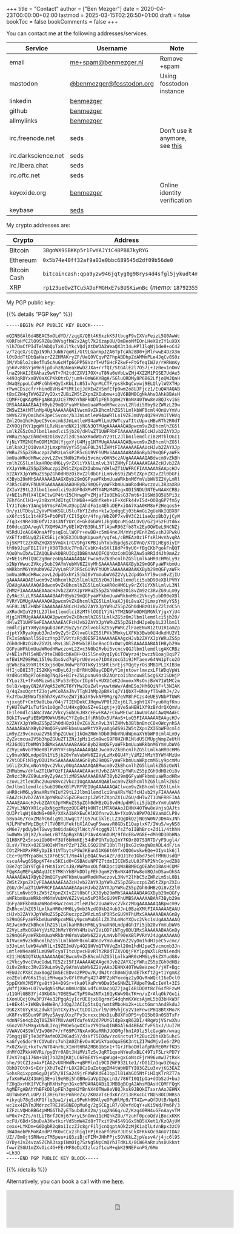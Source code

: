 +++
title = "Contact"
author = ["Ben Mezger"]
date = 2020-04-23T00:00:00+02:00
lastmod = 2025-03-15T02:26:50+01:00
draft = false
bookToc = false
bookComments = false
+++

You can contact me at the following addresses/services.

| Service             | Username                                                                                                  | Note                                                          |
|---------------------|-----------------------------------------------------------------------------------------------------------|---------------------------------------------------------------|
| email               | [me+spam@benmezger.nl](mailto:me+spam@benmezger.nl)                                                       | Remove +spam                                                  |
| mastodon            | [@benmezger@fosstodon.org](https://fosstodon.org/@benmezger)                                              | Using fosstodon instance                                      |
| linkedin            | [benmezger](https://www.linkedin.com/in/benmezger/)                                                       |                                                               |
| github              | [benmezger](https://github.com/benmezger)                                                                 |                                                               |
| allmylinks          | [benmezger](https://links.seds.nl)                                                                        |                                                               |
| irc.freenode.net    | seds                                                                                                      | Don&rsquo;t use it anymore, see [this](https://www.kline.sh/) |
| irc.darkscience.net | seds                                                                                                      |                                                               |
| irc.libera.chat     | seds                                                                                                      |                                                               |
| irc.oftc.net        | seds                                                                                                      |                                                               |
| keyoxide.org        | [benmezger](https://keyoxide.org/hkp/5903%200E5A%204512%201DE0%20987D%209806%207357%20E344%20D6C3%20C795) | Online identity verification                                  |
| keybase             | [seds](https://keybase.io/seds)                                                                           |                                                               |

My crypto addresses are:

| Crypto       | Address                                                     |
|--------------|-------------------------------------------------------------|
| Bitcoin      | `3BgoWX9SBKKp5r1FwYAJYiC48PB87kyRYG`                        |
| Ethereum     | `0x5b74e40ff32af9a03e0bbc689545d2df09b56de0`                |
| Bitcoin Cash | `bitcoincash:qpa9yzw946jqtyg0g98rys4d4sfgl5jykudt4mal4g`    |
| XRP          | `rp123ueGwZTCu5ADoFMGHxE7sBUSKiwnBc` (_memo:_ `1879235508`) |

My PGP public key:

{{% details "PGP key" %}}

```text
-----BEGIN PGP PUBLIC KEY BLOCK-----

mQINBGAl6d4BEAC5mOLdYD//zqgX/QBt4K6xzkK5JtbcgF9vIXVoFeizL5G0AwWc
K0RFbHfCZlO9SRZ8uOWVsgfhW2x2Agl7k26zap0U/DmBeoMfEOnLHeXBzIY1uXOX
hlh7DmCfPIdTelWbQpTxKulYkcVQdjAtDW3A2WeaQX3t34uHPlIlqNj1de8+oC42
v/TzqeX/sOZp1N9hJJuN67qoRi/Gt9LGarmpJZA6TpTcAh28D0+jMlrwwE4DzX3m
l0tDddTtDbQaHazrZ2ZHMAKryZF/UeQ0VCqvPZFhpABDhpZdAMMmPLe4JqCv8S0z
3M/VbBloJs8efTu5cAuGcMfp6GPP58VzrT+UfGHcFZkwF+FtGfeqIWJV/rHRNnKy
g56Vv8GSYjm9n9jpDuhzBpNeakWwDZJXa+rrfQI/StGAlE2l7O57i+Jz0ev1nOmV
lnaZ9HAIJ0XAhaz9wNT+7H2tdCZXV17OX+uT8Na6uVbLwZMj4XZ2M1PGSE7UdAe5
k493qRDYxaBV0aXCPKkOtzD/jum9+0mW6KYBgA/5GluQRDMy8P6B62LfjoQWJQaH
dWaQEppoLCuMFcGhSHQyIxKbLIu85Iv7qnMLCTF/ps8kDgCwywj9ELQlylW2XTHp
rPwnCDszcfr+hind8VHs4PtMt1ejJdXEwZHSmfEfp9wm2o8UJFjcz1/EuQARAQAB
tBxCZW4gTWV6Z2VyIDxtZUBiZW5tZXpnZXIubmw+iQV6BBMBCgNkAhsDAhkBBAsH
CQMFFQgKAgMEFgABAgUJCE7MKhYhBFkDDlpFEh3gmH2YBnNX40TWw8eVBQJkvi6E
ORSAAAAAABAAIHByb29mQGFyaWFkbmUuaWRodHRwczovL2Rldi50by9zZWRzL29w
ZW5wZ3AtMTlnMp4UgAAAAAAQAIVwcm9vZkBhcmlhZG5lLmlkbWF0cml4OnUvYmVu
bWV6Z2VyOm1hdHJpeC5vcmc/b3JnLmtleW94aWRlLnI9ZEJmUVp4Q29HVm1TVHVq
Zml2Om1hdHJpeC5vcmcmb3JnLmtleW94aWRlLmU9WTcyaTItcUpvcHBvRTh2R0dT
ZXVOQjFKY1pqWXlLRzNiendNX21jNGN3QTMUgAAAAAAQABpwcm9vZkBhcmlhZG5l
LmlkZG5zOmJlbm1lemdlci5jb20/dHlwZT1UWFRbFIAAAAAAEABCcHJvb2ZAYXJp
YWRuZS5pZGh0dHBzOi8vZ2lzdC5naXRodWIuY29tL2Jlbm1lemdlci8zMThlOGI1
YjNiYTM2NGFmODM1MGNlYjgxYjU4Mjg1NTMUgAAAAAAQABpwcm9vZkBhcmlhZG5l
LmlkaXJjOi8vaXJjLmxpYmVyYS5jaGF0L3NlZHMtFIAAAAAAEAAUcHJvb2ZAYXJp
YWRuZS5pZGRuczpzZWRzLm5sP3R5cGU9VFhUMxSAAAAAABAAGnByb29mQGFyaWFk
bmUuaWRodHRwczovL2Zvc3N0b2Rvbi5vcmcvQHN5czAUgAAAAAAQABdwcm9vZkBh
cmlhZG5lLmlkaHR0cHM6Ly9rZXliYXNlLmlvL3NlZHMyFIAAAAAAEAAZcHJvb2ZA
YXJpYWRuZS5pZGRuczpiZW5tZXpnZXIubmw/dHlwZT1UWFRCFIAAAAAAEAApcHJv
b2ZAYXJpYWRuZS5pZGh0dHBzOi8vZ2l0bGFiLmNvbS9iZW5tZXpnZXIvZ2l0bGFi
X3Byb29mMhSAAAAAABAAGXByb29mQGFyaWFkbmUuaWRkbnM6YmVubWV6Z2VyLmRl
P3R5cGU9VFhUURSAAAAAABAAOHByb29mQGFyaWFkbmUuaWRodHRwczovL3R3aXR0
ZXIuY29tL2Jlbm1lemdlci9zdGF0dXMvMTY4MzM4MzgxODI5NDU3NTEwNAAKCRBz
V+NE1sPHlX4lEACtwGP4tnI5CNnwpP+ZMjafIo0EhGsG37mt6+IUSWd8Q5U5Pi3z
7Ehf6nClH1+y2n8xrMJdItgClhW68++Gdnfkeh+iF+XdFk44vISd+OOBgGP7fm5y
lYJ1Tq6sY3Angb6YmsFAlWuX9opIAhdFa1e4EhuDEPxiOA7XaA0KM8xF2Heqos5+
On/yiUTDbyL2yVvPVmKSGLU5luTbY1Zxhs+k1wJpdqgEj03bAmGi2gUeNkIQBX8F
sX6fct51c1t4KF5+Pb0PUT/CIl5gXr/4fny/WbZ0P7xv0V3C2i1aeQzpBb3yjCyW
7Tq3xs9ReIOE0fV1z4s3NfYUrCd+GkdGGWB1Jkg0QcuMioALUvQ/GZjH5zFUtd6x
I60dcq1DA/egVl7XQM9AJPyUElW2YB3DhLSTlApwR96Zfb8Tx2EyOQWIeL9NCNZj
W5RdUJcAG04OnaAfPpsqEoLlWQPr+ewDB+c5m64neJM/mVspVEnYZmSvshJ8PwkU
VXETfzO5UyQZiEX5ELjc9QEXJOUOgKUpuaM/yqfeL/cBMEAz0z1FfsRlHvVAvqRA
bjSKPTt2ZHXhZHQX95VmGk1rCV9Fg7KPBJuhTobdSpdgSzGDVnQ/X7DLHEg8iyIF
th9b9JipFB1IlVfjX08TDdUc7PnO/CvbKn4sSKlI8dP+9yU6+fBgCKbPgokFnQQT
AQoDhwIbAwIZAQQLBwkDBRUICgIDBBYAAQIFCQhOzCoWIQRZAw5aRRId4Jh9mAZz
V+NE1sPHlQUCZg0mrzoUgAAAAAAQACFwcm9vZkBhcmlhZG5lLmlkaHR0cHM6Ly9z
b2NpYWwuc2Vkcy5ubC9AYmVubWV6Z2VyMhSAAAAAABAAGXByb29mQGFyaWFkbmUu
aWRkbnM6YmVubWV6Z2VyLmRlP3R5cGU9VFhUQhSAAAAAABAAKXByb29mQGFyaWFk
bmUuaWRodHRwczovL2dpdGxhYi5jb20vYmVubWV6Z2VyL2dpdGxhYl9wcm9vZjIU
gAAAAAAQABlwcm9vZkBhcmlhZG5lLmlkZG5zOmJlbm1lemdlci5ubD90eXBlPVRY
VDAUgAAAAAAQABdwcm9vZkBhcmlhZG5lLmlkaHR0cHM6Ly9rZXliYXNlLmlvL3Nl
ZHMzFIAAAAAAEAAacHJvb2ZAYXJpYWRuZS5pZGh0dHBzOi8vZm9zc3RvZG9uLm9y
Zy9Ac3lzLRSAAAAAABAAFHByb29mQGFyaWFkbmUuaWRkbnM6c2Vkcy5ubD90eXBl
PVRYVDMUgAAAAAAQABpwcm9vZkBhcmlhZG5lLmlkaXJjOi8vaXJjLmxpYmVyYS5j
aGF0L3NlZHNbFIAAAAAAEABCcHJvb2ZAYXJpYWRuZS5pZGh0dHBzOi8vZ2lzdC5n
aXRodWIuY29tL2Jlbm1lemdlci8zMThlOGI1YjNiYTM2NGFmODM1MGNlYjgxYjU4
Mjg1NTMUgAAAAAAQABpwcm9vZkBhcmlhZG5lLmlkZG5zOmJlbm1lemdlci5jb20/
dHlwZT1UWFSeFIAAAAAAEACFcHJvb2ZAYXJpYWRuZS5pZG1hdHJpeDp1L2Jlbm1l
emdlcjptYXRyaXgub3JnP29yZy5rZXlveGlkZS5yPWRCZlFaeENvR1ZtU1R1amZp
djptYXRyaXgub3JnJm9yZy5rZXlveGlkZS5lPVk3MmkyLXFKb3Bwb0U4dkdHU2V1
TkIxSmNaall5S0czYnp3TV9tYzRjd0E5FIAAAAAAEAAgcHJvb2ZAYXJpYWRuZS5p
ZGh0dHBzOi8vZGV2LnRvL3NlZHMvb3BlbnBncC0xOWcyORSAAAAAABAAIHByb29m
QGFyaWFkbmUuaWRodHRwczovL2Zvc3N0b2Rvbi5vcmcvQGJlbm1lemdlcgAKCRBz
V+NE1sPHlSeND/9teEN8OcbKeBH+OiSlSnxOyqIy6iT0Wyrz4jbwczN1oaj8qiP7
mfEWiMZ98RWL15l9udbsGvd7qFprU0evse71DX8zocG3i9JMTaeev64NW1pTco2O
qEW6cBa39YR1tK3xj6dQoUWdwP8fOTkKy15SHti5rEjsYQgtyrOs3MB1PLIXIB3m
HfIjoB8I3TjIS2KKy+dDyL6JjnBfRHtD8ayCDEMyY1mjntowrlmxzxLFlWDqVpWi
9zdRGsVbgRToEm8gTNqJG+BIr+ZSLpunu9askZAQrcoIihacuw8l5cg6Xz1SDHjP
fYLoz3L+tFx6MizwSi3Fu53rEQorIGp6fvHUXUCeK2dmomxYRsOnjBxW71W1MCzm
6elQ/wqayGN2AXVqA52oMGT6YYMwJQaZwl+yuwtmWw/AdmESoJHh6QiNF+l3NIAK
Q/4qZaxOgntfZJojwMCoRAaJhvTTgNJhMp2pBXklq7Y1QbXT+BNayfT6wHhJ+/2v
FxJYbwJENWafS6hh7KyAYkeZW7jBa3Y5vkNF9Mg/g7eVM8hFCzs4eUESVNbPTUWR
njxxg6F+Cmt9a0Lba/04j7TIENDekCJHqmwVP0tJ2xj6L7Lsght1X7+yu6HqfKnu
fyHU7GwP1uTufGn1o0gn7cU4HxgQOaSZ+eGigtj+jQVe5aHEH1Xf9zBYdrQXQmVu
IE1lemdlciA8c3VAc2Vkcy5ubD6JBXcEEwEKA2ECGwMECwcJAwUVCAoCAwQWAAEC
BQkITswqFiEEWQMOWkUSHeCYfZgGc1fjRNbDx5UFAmS+LoQ5FIAAAAAAEAAgcHJv
b2ZAYXJpYWRuZS5pZGh0dHBzOi8vZGV2LnRvL3NlZHMvb3BlbnBncC0xOWcynhSA
AAAAABAAhXByb29mQGFyaWFkbmUuaWRtYXRyaXg6dS9iZW5tZXpnZXI6bWF0cml4
Lm9yZz9vcmcua2V5b3hpZGUucj1kQmZRWnhDb0dWbVNUdWpmaXY6bWF0cml4Lm9y
ZyZvcmcua2V5b3hpZGUuZT1ZNzJpMi1xSm9wcG9FOHZHR1NldU5CMUpjWmpZeUtH
M2J6d01fbWM0Y3dBMxSAAAAAABAAGnByb29mQGFyaWFkbmUuaWRkbnM6YmVubWV6
Z2VyLmNvbT90eXBlPVRYVFsUgAAAAAAQAEJwcm9vZkBhcmlhZG5lLmlkaHR0cHM6
Ly9naXN0LmdpdGh1Yi5jb20vYmVubWV6Z2VyLzMxOGU4YjViM2JhMzY0YWY4MzUw
Y2ViODFiNTgyODU1MxSAAAAAABAAGnByb29mQGFyaWFkbmUuaWRpcmM6Ly9pcmMu
bGliZXJhLmNoYXQvc2Vkcy0UgAAAAAAQABRwcm9vZkBhcmlhZG5lLmlkZG5zOnNl
ZHMubmw/dHlwZT1UWFQzFIAAAAAAEAAacHJvb2ZAYXJpYWRuZS5pZGh0dHBzOi8v
Zm9zc3RvZG9uLm9yZy9Ac3lzMBSAAAAAABAAF3Byb29mQGFyaWFkbmUuaWRodHRw
czovL2tleWJhc2UuaW8vc2VkczIUgAAAAAAQABlwcm9vZkBhcmlhZG5lLmlkZG5z
OmJlbm1lemdlci5ubD90eXBlPVRYVEIUgAAAAAAQAClwcm9vZkBhcmlhZG5lLmlk
aHR0cHM6Ly9naXRsYWIuY29tL2Jlbm1lemdlci9naXRsYWJfcHJvb2YyFIAAAAAA
EAAZcHJvb2ZAYXJpYWRuZS5pZGRuczpiZW5tZXpnZXIuZGU/dHlwZT1UWFRRFIAA
AAAAEAA4cHJvb2ZAYXJpYWRuZS5pZGh0dHBzOi8vdHdpdHRlci5jb20vYmVubWV6
Z2VyL3N0YXR1cy8xNjgzMzgzODE4Mjk0NTc1MTA0AAoJEHNX40TWw8eVnjsQAJts
QUIPrlqWj08dNG+00R/XXkA1bRXEwCKlKOfnrw2LN+fXxOVx8PW7OJ8VamUCLP8v
b8ya46/YoxZMahC6dLg9IJUwqCt7jQ57uCiklELLZ3QgDkQ2jNOSW0N7JDH4xJNh
NJLPNPnFWpIBgt7lTV0BYUFekfbX1ACwqFSwwavR8GDsE1QaplxK7/IWu5/wyNS8
xM6e7/pdUyb4TGwvydm0ida6Kq7lWct/F4cggN2llfsZfoIIBhBrc+Zd11/4thhN
5w0WWxj0jX2/ku6eLrB7fApRgXhNiP3AvAKn6OUM/9f0cE8wVG8E+dMh0D30bHNa
Q1H8KP2xSnsoiGb00+F3Uf6bHmKEj54dhPOh7uOpImY7KOr8O7S9R7D/yF9ugl4/
BLsV/7VzX+82ESH0IeMTmrPZzP1ZkLGSQ2OhF1BblTHjDxG2c9agW8oADL4dF/ia
COtZPHXPxPRFyDpIE41VTbytsPSWJKEun5bKG6t6VfxOQO6wskwEQe+OIyx1k6jl
CEc+9gYMYpa8mLSIXF6ESCT/Rm4klpBQACNwsAZF/dQJ1Fe1Gbd75elFMH6UsdQP
xscuA4wg6S6pgKT4ns5KCid0+GSBAduNPFZ7tdmIICEW5zUL0JFNP2NhCojwdZ88
D8e7qtIBY9TgE8rHnAIxrCsJB/WWPmxxOLf4KOpciQWaBBMBCgOEAhsDBAsHCQMF
FQgKAgMEFgABAgUJCE7MKhYhBFkDDlpFEh3gmH2YBnNX40TWw8eVBQJmDSawOhSA
AAAAABAAIXByb29mQGFyaWFkbmUuaWRodHRwczovL3NvY2lhbC5zZWRzLm5sL0Bi
ZW5tZXpnZXIyFIAAAAAAEAAZcHJvb2ZAYXJpYWRuZS5pZGRuczpiZW5tZXpnZXIu
ZGU/dHlwZT1UWFRCFIAAAAAAEAApcHJvb2ZAYXJpYWRuZS5pZGh0dHBzOi8vZ2l0
bGFiLmNvbS9iZW5tZXpnZXIvZ2l0bGFiX3Byb29mMhSAAAAAABAAGXByb29mQGFy
aWFkbmUuaWRkbnM6YmVubWV6Z2VyLm5sP3R5cGU9VFhUMBSAAAAAABAAF3Byb29m
QGFyaWFkbmUuaWRodHRwczovL2tleWJhc2UuaW8vc2VkczMUgAAAAAAQABpwcm9v
ZkBhcmlhZG5lLmlkaHR0cHM6Ly9mb3NzdG9kb24ub3JnL0BzeXMtFIAAAAAAEAAU
cHJvb2ZAYXJpYWRuZS5pZGRuczpzZWRzLm5sP3R5cGU9VFhUMxSAAAAAABAAGnBy
b29mQGFyaWFkbmUuaWRpcmM6Ly9pcmMubGliZXJhLmNoYXQvc2Vkc1sUgAAAAAAQ
AEJwcm9vZkBhcmlhZG5lLmlkaHR0cHM6Ly9naXN0LmdpdGh1Yi5jb20vYmVubWV6
Z2VyLzMxOGU4YjViM2JhMzY0YWY4MzUwY2ViODFiNTgyODU1MxSAAAAAABAAGnBy
b29mQGFyaWFkbmUuaWRkbnM6YmVubWV6Z2VyLmNvbT90eXBlPVRYVJ4UgAAAAAAQ
AIVwcm9vZkBhcmlhZG5lLmlkbWF0cml4OnUvYmVubWV6Z2VyOm1hdHJpeC5vcmc/
b3JnLmtleW94aWRlLnI9ZEJmUVp4Q29HVm1TVHVqZml2Om1hdHJpeC5vcmcmb3Jn
LmtleW94aWRlLmU9WTcyaTItcUpvcHBvRTh2R0dTZXVOQjFKY1pqWXlLRzNiendN
X21jNGN3QTkUgAAAAAAQACBwcm9vZkBhcmlhZG5lLmlkaHR0cHM6Ly9kZXYudG8v
c2Vkcy9vcGVucGdwLTE5ZzI5FIAAAAAAEAAgcHJvb2ZAYXJpYWRuZS5pZGh0dHBz
Oi8vZm9zc3RvZG9uLm9yZy9AYmVubWV6Z2VyAAoJEHNX40TWw8eVzecP/jHT+Bgc
HEGU2cPX8Czux8ogZImSEcEDv42PPQw/K/dWJtrch0mNjUUdE7kKftZg+t1YgmXZ
zoZEeldV6KsI5qLzMHwqa3vGYl0VuPg4274MFZpNYeedgz2yOQvRnWQctI6eDcl0
5ppEKWVJM5PYgv8tY94+D9Sr+tka0lXuPrW0Da05eSNNZL7AUpeT9wEcIeVl+3IS
yNffjXHo+LO7vwdqN5sMwLm0mUcQbLvdfuXUacpQZ7jagI4B1DQXt8cT6sfRFzwM
u11GHlGBB3Yj49KbOAcYOBESwCTpF9Aw3NTx16QyKWw9GcTK+n/uZrAlqOk7Go1i
iXonUQcjOXw3PJY4x32PgqAiyIcrUE0jxU8grmYS4dqhmKXWcsAjmL5b83bHkW3F
i+8Ek4l+1WKBv8eNeBn/JdQgJ3ACIg5tsQq/wmt8MboHx2k+iLctGmrnAnd8kduJ
OGKzXtGYyKsL2dwkTjntCXyJ5vCtLDDi2url9/0MyhjCy2V1eFnwcPBQ8BtXMo7K
uK8FrvUSOun9FUMyzSAyqUXxzFPy3cnxxcbWxDiuBUXFxDP5+yD15b09n0SBTxFr
4dnNFSn4qbZqT0SZNR7MXvAuMTdufeNV2d7PUYGldpBxqR62DI/4RqWojVSrwXhu
s6nzV07sMXgxUNdLIYqjPWOe5qwXX3xzY91SuQINBGAl6d4BEACfvFS1xJ/UuI7W
VVWAVO4S9WlVIw90H7+/rF69PG7NxAxOGaRRhJUOOMgfhn1A9lz5lcGvgWn/wvaq
75mgqjUFjTe3df9afmOXIWGadSY/dsVf75EOdw/zcKnctut7t2Buc2QhsXb5uhcS
kaGfyeSdor9rCOVuOrs7oh2A0ZhEvOx4CWikYamOqoEGK3ntLZI7WdMjvIe6rZPQ
Px0ZXwjL+kxTv/W704nr6LXImHtHRA2RB61bSn1+TGrJFboOHlafpRkME0MrfKDS
dhMfOZPkkHKVRi/pyBYr0ABtJHiMViTz5vJqRT1qsoNYeuRxBLC49TiF5LrkPD7Y
TJvX7sq1I76m+1Bj7o3ZmjK8jLC6FmEXYS+upWug4+gxCoNscFjrH96vmwJ7tRxk
bhe/9tCZIzo4xPIAG2vUXHWdNv+qBPMlnIi9CDZWF932Lte1/rDG1Z1bqw3Z6qzy
ObhD7Ot0+S+EdrjXhUTeZfrL8X28CzDuZotqgIM4tWpWDTYIO3GZLu3xvjKG3EAZ
SohsRqixppm6qyDjW5h/8ISa249jrFXWRKdE41bpIlB1AhGO5NtFiHIqKTrRZT7a
yfxKmRwUZ43mHj3E+ol9eRBi5hGBNwiaVpI2gcLn3/786TI0QIpOa+dObSzd+buJ
FZ8gBxrHKIFVCfqHRXHsPgn3Gxo9PQARAQABiQJMBBgBCgA2AhsMBAsHCQMFFQgK
AgMEFgABAhYhBFkDDlpFEh3gmH2YBnNX40TWw8eVBQJksk9JBQkITsxrAAoJEHNX
40TWw8eVLuUP/3l3REG7nEPnhReZx/2K0aVTsEdxKrZ2138RxcGCYNOS8OCOWRsa
+ikyqb78gScKFGflq3pa1/jeLz9PeKh09AlyeOPgHlMp9/TT4Zw+aQfDUtB/Np61
wc1xx4EhTmJMdrzcTREJHS8NEOpMu6g/2gSCEgLR7/Q0vfdOqY+vKi5Wd/Pm6P/3
IZFzLVQHbBBG4pHMG6ThZyETbubdLKd2m/jsq2N66g/uZ/Kzg40RH4uGFnAayvTM
wP0x7+Z7s/ntLiTBrfJCHj67vryL5nOmn11cHQhkZUu/YzuHf0pcoQdViBocxKKK
ocFU/6Dd+SbuDvA3KwtkirVd5bmW4Zd8rTPxiY9h45491GxShB5VXet1/KzQAjUW
cexx+LYKDm+G0DgbR2q8oiIczZJc8grFiljcnQqptAOkZzMjK1aQlL4VnBpx3zC9
3WAOmebPKMoKAndP7PK0vCCx23hjq1HPjKeaFfGRxYJUtsCkXFKkkOc04nU7IOA2
UZ//BmOjtSRNwoz7M5peu+iQ3ziBjdFIM+JHhPPjcSOVKkLZjpVesvA/j4jc6l9S
OYDy4JvZ4vza5ZChR3sxpINmOIg7SzNg5NpCmQYhJTdKLX/8CW6RaRnuhs0Ukknt
fwwrZSGU1mZXvOic4G+FErMF8eDiXIzlczf1cuM+qbK29NEFxnPG/6Mm
=Lh3O
-----END PGP PUBLIC KEY BLOCK-----
```

{{% /details %}}

Alternatively, you can book a call with me [here](https://app.reclaim.ai/m/benmezger/book).

<style>.org-center { margin-left: auto; margin-right: auto; text-align: center; }</style>

<div class="org-center">
  <div></div>

<iframe
    src="https://github.com/sponsors/benmezger/card"
    title="Sponsor benmezger"
    height="100"
    width="600"
    style="border: 0;">
</iframe>

</div>

